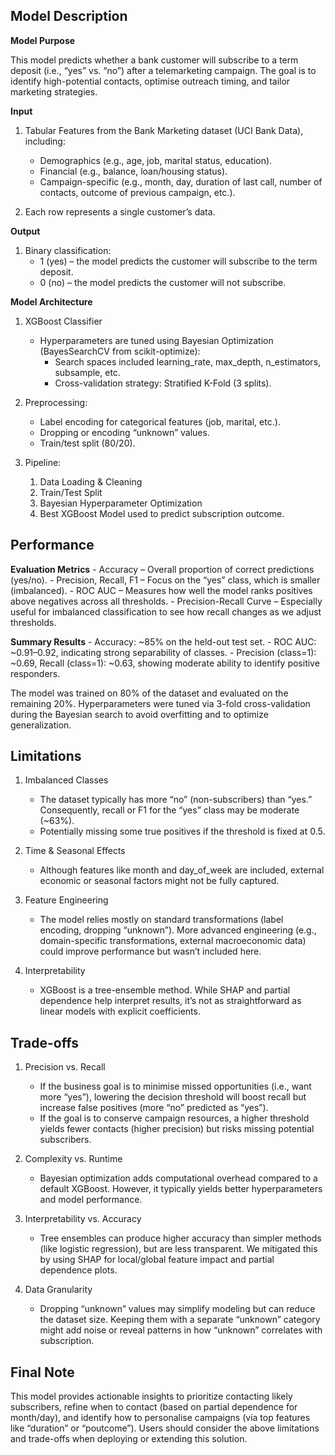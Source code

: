 ## Model Description
**Model Purpose**

This model predicts whether a bank customer will subscribe to a term deposit (i.e., “yes” vs. “no”) after a telemarketing campaign. The goal is to identify high-potential contacts, optimise outreach timing, and tailor marketing strategies.

**Input**

1. Tabular Features from the Bank Marketing dataset (UCI Bank Data), including:
    - Demographics (e.g., age, job, marital status, education).
    - Financial (e.g., balance, loan/housing status).
    - Campaign-specific (e.g., month, day, duration of last call, number of contacts, outcome of previous campaign, etc.).

2. Each row represents a single customer’s data.

**Output**

1. Binary classification:
    - 1 (yes) – the model predicts the customer will subscribe to the term deposit.
    - 0 (no) – the model predicts the customer will not subscribe.

**Model Architecture**

1. XGBoost Classifier
    - Hyperparameters are tuned using Bayesian Optimization (BayesSearchCV from scikit-optimize):
      - Search spaces included learning_rate, max_depth, n_estimators, subsample, etc.
      - Cross-validation strategy: Stratified K-Fold (3 splits).

2. Preprocessing:
    - Label encoding for categorical features (job, marital, etc.).
    - Dropping or encoding “unknown” values.
    - Train/test split (80/20).

3. Pipeline:
    1) Data Loading & Cleaning
    2) Train/Test Split
    3) Bayesian Hyperparameter Optimization
    4) Best XGBoost Model used to predict subscription outcome.

## Performance
**Evaluation Metrics**
    - Accuracy – Overall proportion of correct predictions (yes/no).
    - Precision, Recall, F1 – Focus on the “yes” class, which is smaller (imbalanced).
    - ROC AUC – Measures how well the model ranks positives above negatives across all thresholds.
    - Precision-Recall Curve – Especially useful for imbalanced classification to see how recall changes as we adjust thresholds.

**Summary Results**
    - Accuracy: ~85% on the held-out test set.
    - ROC AUC: ~0.91–0.92, indicating strong separability of classes.
    - Precision (class=1): ~0.69, Recall (class=1): ~0.63, showing moderate ability to identify positive responders.

The model was trained on 80% of the dataset and evaluated on the remaining 20%. Hyperparameters were tuned via 3-fold cross-validation during the Bayesian search to avoid overfitting and to optimize generalization.

## Limitations
1. Imbalanced Classes
    - The dataset typically has more “no” (non-subscribers) than “yes.” Consequently, recall or F1 for the “yes” class may be moderate (~63%).
    - Potentially missing some true positives if the threshold is fixed at 0.5.

2. Time & Seasonal Effects
    - Although features like month and day_of_week are included, external economic or seasonal factors might not be fully captured.

3. Feature Engineering
    - The model relies mostly on standard transformations (label encoding, dropping “unknown”). More advanced engineering (e.g., domain-specific transformations, external macroeconomic data) could improve performance but wasn’t included here.

4. Interpretability
    - XGBoost is a tree-ensemble method. While SHAP and partial dependence help interpret results, it’s not as straightforward as linear models with explicit coefficients.

## Trade-offs
1. Precision vs. Recall
    - If the business goal is to minimise missed opportunities (i.e., want more “yes”), lowering the decision threshold will boost recall but increase false positives (more “no” predicted as “yes”).
    - If the goal is to conserve campaign resources, a higher threshold yields fewer contacts (higher precision) but risks missing potential subscribers.

2. Complexity vs. Runtime
    - Bayesian optimization adds computational overhead compared to a default XGBoost. However, it typically yields better hyperparameters and model performance.

3. Interpretability vs. Accuracy
    - Tree ensembles can produce higher accuracy than simpler methods (like logistic regression), but are less transparent. We mitigated this by using SHAP for local/global feature impact and partial dependence plots.

4. Data Granularity
    - Dropping “unknown” values may simplify modeling but can reduce the dataset size. Keeping them with a separate “unknown” category might add noise or reveal patterns in how “unknown” correlates with subscription.

## Final Note
This model provides actionable insights to prioritize contacting likely subscribers, refine when to contact (based on partial dependence for month/day), and identify how to personalise campaigns (via top features like “duration” or “poutcome”). Users should consider the above limitations and trade-offs when deploying or extending this solution.

